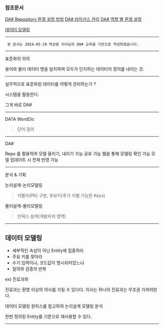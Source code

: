 
### 참조문서 

[DA# Repository 환경 설정 방법](https://gwa.douzone.com/ecm/oneffice/one003A06?c2VxPUQ2RGE1OUI1MzM1MzdGR2FhOWVlMUZEZTNCNkQ4YTdH)
[DA# 라이선스 관리](https://gwa.douzone.com/ecm/oneffice/one003A06?c2VxPTg1RzZEOEYzYUdjYTk3NWFjNWE2NjI3NEI5ZTFCRkYy)
[DA# 역할 별 환경 설정](https://gwa.douzone.com/ecm/oneffice/one003A06?c2VxPTY3NURGRkZGRDdCRkQ4QmU1R0dlYWE2N2VhNzFjM0Qx)

[데이터 모델링](https://gwa.douzone.com/ecm/oneffice/one003A06?c2VxPWFhQkRHNTZlM2EzN2UxRzhHOWM0Y2NhMTRjRDEyQjI1)

---

	 본 문서는 2024-05-29 박상용 이사님의 DA# 교육을 기반으로 작성하였습니다. 

---

표준화의 의의 

용어와 물리 데이터 명을 일치하여 모두가 인지하는 데이터의 정의를 내리는 것. 

---

실무적으로 표준화된 데이터를 어떻게 관리하는가 ? 

시스템을 활용한다.

그게 바로 DA#

---

DATA WordDic 

> 단어 정의 

--- 

DA# 

Repo 를 활용하여 모델 올리기, 내리기 가능
공유 가능 
웹을 통해 모델링 확인 가능 
모델 업데이트 시 전체 반영 가능 

---

분석 & 기획

논리설계-논리모델링
> 식별자(PK) 구분, 후보키(추가 식별 가능한  Keys)
> 


물리설계-물리모델링 
> 인덱스 설계(개발자의 영역)


---

## 데이터 모델링 

- 세부적인 속성이 아닌 Entity에 집중하라
- 주요 키를 찾아라 
- 수기 입력이냐, 코드값이 명시되어있느냐 
- 질의와 검증의 반복


ex) 진료과와 

진료과는 환명 이상의 의사를 가질 수 있다다. 
의사는 하나의 진료과는 무조권 가져야한다. 

데이터 모델링 원피스를 참고하여 논리설계 모델링 분석 

한번 정의된 Entity를 기준으로 재사용할 수 있다. 





---










